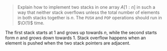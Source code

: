 > Explain how to implement two stacks in one array $A[1:n]$ in such a way that
> neither stack overflows unless the total number of elements in both stacks
> together is $n$. The `PUSH` and `POP` operations should run in $\O(1)$ time.

The first stack starts at $1$ and grows up towards $n$, while the second
starts form $n$ and grows down towards $1$. Stack overflow happens when an
element is pushed when the two stack pointers are adjacent.
